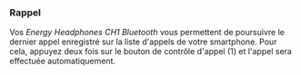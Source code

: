 ### Rappel

Vos *Energy Headphones CH1 Bluetooth* vous permettent de poursuivre le dernier appel enregistré sur la liste d'appels de votre smartphone. Pour cela, appuyez deux fois sur le bouton de contrôle d'appel (1) et l'appel sera effectuée automatiquement.
